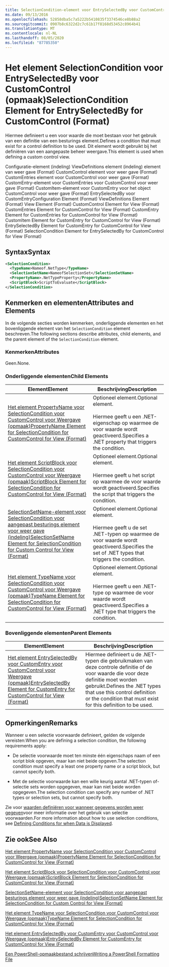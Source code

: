 ```yaml
---
title: SelectionCondition-element voor EntrySelectedBy voor CustomControl (indeling) | Microsoft Docs
ms.date: 09/13/2016
ms.openlocfilehash: 52858dba5c7a5222b5410835f3374546ce8b88a2
ms.sourcegitcommit: 0907b8c6322d2c7c61b17f8168d53452c8964b41
ms.translationtype: MT
ms.contentlocale: nl-NL
ms.lasthandoff: 08/05/2020
ms.locfileid: "87785350"
---
```

# <a name="selectioncondition-element-for-entryselectedby-for-customcontrol-format"></a><span data-ttu-id="7400d-102">Het element SelectionCondition voor EntrySelectedBy voor CustomControl (opmaak)</span><span class="sxs-lookup"><span data-stu-id="7400d-102">SelectionCondition Element for EntrySelectedBy for CustomControl (Format)</span></span>

<span data-ttu-id="7400d-103">Hiermee definieert u een voor waarde die moet bestaan voor het gebruik van een definitie van een besturings element.</span><span class="sxs-lookup"><span data-stu-id="7400d-103">Defines a condition that must exist for a control definition to be used.</span></span> <span data-ttu-id="7400d-104">Dit element wordt gebruikt bij het definiëren van een aangepaste beheer weergave.</span><span class="sxs-lookup"><span data-stu-id="7400d-104">This element is used when defining a custom control view.</span></span>

<span data-ttu-id="7400d-105">Configuratie-element (indeling) ViewDefinitions element (indeling) element van weer gave (Format) CustomControl element voor weer gave (Format) CustomEntries element voor CustomControl voor weer gave (Format) CustomEntry-element voor CustomEntries voor CustomControl voor weer gave (Format) CustomItem-element voor CustomEntry voor het object CustomControl voor weer gave (Format) EntrySelectedBy voor CustomEntry</span><span class="sxs-lookup"><span data-stu-id="7400d-105">Configuration Element (Format) ViewDefinitions Element (Format) View Element (Format) CustomControl Element for View (Format) CustomEntries Element for CustomControl for View (Format) CustomEntry Element for CustomEntries for CustomControl for View (Format) CustomItem Element for CustomEntry for CustomControl for View (Format) EntrySelectedBy Element for CustomEntry for CustomControl for View (Format) SelectionCondition Element for EntrySelectedBy for CustomControl for View (Format)</span></span>

## <a name="syntax"></a><span data-ttu-id="7400d-106">Syntax</span><span class="sxs-lookup"><span data-stu-id="7400d-106">Syntax</span></span>

```xml
<SelectionCondition>
  <TypeName>Nameof.NetType</TypeName>
  <SelectionSetName>NameofSelectionSet</SelectionSetName>
  <PropertyName>.NetTypeProperty</PropertyName>
  <ScriptBlock>ScriptToEvaluate</ScriptBlock>
</SelectionCondition>
```

## <a name="attributes-and-elements"></a><span data-ttu-id="7400d-107">Kenmerken en elementen</span><span class="sxs-lookup"><span data-stu-id="7400d-107">Attributes and Elements</span></span>

<span data-ttu-id="7400d-108">In de volgende secties worden kenmerken, onderliggende elementen en het bovenliggende element van het `SelectionCondition` element beschreven.</span><span class="sxs-lookup"><span data-stu-id="7400d-108">The following sections describe attributes, child elements, and the parent element of the `SelectionCondition` element.</span></span>

### <a name="attributes"></a><span data-ttu-id="7400d-109">Kenmerken</span><span class="sxs-lookup"><span data-stu-id="7400d-109">Attributes</span></span>

<span data-ttu-id="7400d-110">Geen.</span><span class="sxs-lookup"><span data-stu-id="7400d-110">None.</span></span>

### <a name="child-elements"></a><span data-ttu-id="7400d-111">Onderliggende elementen</span><span class="sxs-lookup"><span data-stu-id="7400d-111">Child Elements</span></span>

|<span data-ttu-id="7400d-112">Element</span><span class="sxs-lookup"><span data-stu-id="7400d-112">Element</span></span>|<span data-ttu-id="7400d-113">Beschrijving</span><span class="sxs-lookup"><span data-stu-id="7400d-113">Description</span></span>|
|-------------|-----------------|
|[<span data-ttu-id="7400d-114">Het element PropertyName voor SelectionCondition voor CustomControl voor Weergave (opmaak)</span><span class="sxs-lookup"><span data-stu-id="7400d-114">PropertyName Element for SelectionCondition for CustomControl for View (Format)</span></span>](./propertyname-element-for-selectioncondition-for-customcontrol-for-view-format.md)|<span data-ttu-id="7400d-115">Optioneel element.</span><span class="sxs-lookup"><span data-stu-id="7400d-115">Optional element.</span></span><br /><br /> <span data-ttu-id="7400d-116">Hiermee geeft u een .NET-eigenschap op waarmee de voor waarde wordt geactiveerd.</span><span class="sxs-lookup"><span data-stu-id="7400d-116">Specifies a .NET property that triggers the condition.</span></span>|
|[<span data-ttu-id="7400d-117">Het element ScriptBlock voor SelectionCondition voor CustomControl voor Weergave (opmaak)</span><span class="sxs-lookup"><span data-stu-id="7400d-117">ScriptBlock Element for SelectionCondition for CustomControl for View (Format)</span></span>](./scriptblock-element-for-selectioncondition-for-customcontrol-for-view-format.md)|<span data-ttu-id="7400d-118">Optioneel element.</span><span class="sxs-lookup"><span data-stu-id="7400d-118">Optional element.</span></span><br /><br /> <span data-ttu-id="7400d-119">Hiermee geeft u het script op waarmee de voor waarde wordt geactiveerd.</span><span class="sxs-lookup"><span data-stu-id="7400d-119">Specifies the script that triggers the condition.</span></span>|
|[<span data-ttu-id="7400d-120">SelectionSetName-element voor SelectionCondition voor aangepast besturings element voor weer gave (indeling)</span><span class="sxs-lookup"><span data-stu-id="7400d-120">SelectionSetName Element for SelectionCondition for Custom Control for View (Format)</span></span>](./selectionsetname-element-for-selectioncondition-for-customcontrol-for-view-format.md)|<span data-ttu-id="7400d-121">Optioneel element.</span><span class="sxs-lookup"><span data-stu-id="7400d-121">Optional element.</span></span><br /><br /> <span data-ttu-id="7400d-122">Hiermee geeft u de set .NET-typen op waarmee de voor waarde wordt geactiveerd.</span><span class="sxs-lookup"><span data-stu-id="7400d-122">Specifies the set of .NET types that triggers the condition.</span></span>|
|[<span data-ttu-id="7400d-123">Het element TypeName voor SelectionCondition voor CustomControl voor Weergave (opmaak)</span><span class="sxs-lookup"><span data-stu-id="7400d-123">TypeName Element for SelectionCondition for CustomControl for View  (Format)</span></span>](./typename-element-for-selectioncondition-for-customcontrol-for-view-format.md)|<span data-ttu-id="7400d-124">Optioneel element.</span><span class="sxs-lookup"><span data-stu-id="7400d-124">Optional element.</span></span><br /><br /> <span data-ttu-id="7400d-125">Hiermee geeft u een .NET-type op waarmee de voor waarde wordt geactiveerd.</span><span class="sxs-lookup"><span data-stu-id="7400d-125">Specifies a .NET type that triggers the condition.</span></span>|

### <a name="parent-elements"></a><span data-ttu-id="7400d-126">Bovenliggende elementen</span><span class="sxs-lookup"><span data-stu-id="7400d-126">Parent Elements</span></span>

|<span data-ttu-id="7400d-127">Element</span><span class="sxs-lookup"><span data-stu-id="7400d-127">Element</span></span>|<span data-ttu-id="7400d-128">Beschrijving</span><span class="sxs-lookup"><span data-stu-id="7400d-128">Description</span></span>|
|-------------|-----------------|
|[<span data-ttu-id="7400d-129">Het element EntrySelectedBy voor CustomEntry voor CustomControl voor Weergave (opmaak)</span><span class="sxs-lookup"><span data-stu-id="7400d-129">EntrySelectedBy Element for CustomEntry for CustomControl for View (Format)</span></span>](./entryselectedby-element-for-customentry-for-customcontrol-for-view-format.md)|<span data-ttu-id="7400d-130">Hiermee definieert u de .NET-typen die gebruikmaken van deze controle definitie of de voor waarde die voor deze definitie moet worden gebruikt.</span><span class="sxs-lookup"><span data-stu-id="7400d-130">Defines the .NET types that use this control definition or the condition that must exist for this definition to be used.</span></span>|

## <a name="remarks"></a><span data-ttu-id="7400d-131">Opmerkingen</span><span class="sxs-lookup"><span data-stu-id="7400d-131">Remarks</span></span>

<span data-ttu-id="7400d-132">Wanneer u een selectie voorwaarde definieert, gelden de volgende vereisten:</span><span class="sxs-lookup"><span data-stu-id="7400d-132">When you are defining a selection condition, the following requirements apply:</span></span>

- <span data-ttu-id="7400d-133">De selectie voorwaarde moet ten minste één eigenschaps naam of een script blok opgeven, maar kan niet beide opgeven.</span><span class="sxs-lookup"><span data-stu-id="7400d-133">The selection condition must specify a least one property name or a script block, but cannot specify both.</span></span>

- <span data-ttu-id="7400d-134">Met de selectie voorwaarde kan een wille keurig aantal .NET-typen of-selectie sets worden opgegeven, maar kan niet beide worden opgegeven.</span><span class="sxs-lookup"><span data-stu-id="7400d-134">The selection condition can specify any number of .NET types or selection sets, but cannot specify both.</span></span>

<span data-ttu-id="7400d-135">Zie voor [waarden definiëren voor wanneer gegevens worden weer gegeven](./defining-conditions-for-displaying-data.md)voor meer informatie over het gebruik van selectie voorwaarden.</span><span class="sxs-lookup"><span data-stu-id="7400d-135">For more information about how to use selection conditions, see [Defining Conditions for when Data is Displayed](./defining-conditions-for-displaying-data.md).</span></span>

## <a name="see-also"></a><span data-ttu-id="7400d-136">Zie ook</span><span class="sxs-lookup"><span data-stu-id="7400d-136">See Also</span></span>

[<span data-ttu-id="7400d-137">Het element PropertyName voor SelectionCondition voor CustomControl voor Weergave (opmaak)</span><span class="sxs-lookup"><span data-stu-id="7400d-137">PropertyName Element for SelectionCondition for CustomControl for View (Format)</span></span>](./propertyname-element-for-selectioncondition-for-customcontrol-for-view-format.md)

[<span data-ttu-id="7400d-138">Het element ScriptBlock voor SelectionCondition voor CustomControl voor Weergave (opmaak)</span><span class="sxs-lookup"><span data-stu-id="7400d-138">ScriptBlock Element for SelectionCondition for CustomControl for View (Format)</span></span>](./scriptblock-element-for-selectioncondition-for-customcontrol-for-view-format.md)

[<span data-ttu-id="7400d-139">SelectionSetName-element voor SelectionCondition voor aangepast besturings element voor weer gave (indeling)</span><span class="sxs-lookup"><span data-stu-id="7400d-139">SelectionSetName Element for SelectionCondition for Custom Control for View (Format)</span></span>](./selectionsetname-element-for-selectioncondition-for-customcontrol-for-view-format.md)

[<span data-ttu-id="7400d-140">Het element TypeName voor SelectionCondition voor CustomControl voor Weergave (opmaak)</span><span class="sxs-lookup"><span data-stu-id="7400d-140">TypeName Element for SelectionCondition for CustomControl for View  (Format)</span></span>](./typename-element-for-selectioncondition-for-customcontrol-for-view-format.md)

[<span data-ttu-id="7400d-141">Het element EntrySelectedBy voor CustomEntry voor CustomControl voor Weergave (opmaak)</span><span class="sxs-lookup"><span data-stu-id="7400d-141">EntrySelectedBy Element for CustomEntry for CustomControl for View (Format)</span></span>](./entryselectedby-element-for-customentry-for-customcontrol-for-view-format.md)

[<span data-ttu-id="7400d-142">Een PowerShell-opmaakbestand schrijven</span><span class="sxs-lookup"><span data-stu-id="7400d-142">Writing a PowerShell Formatting File</span></span>](./writing-a-powershell-formatting-file.md)
